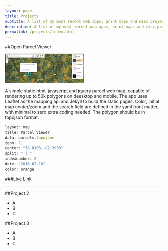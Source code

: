 ```yaml
---
layout: page
title: Projects
subtitle: A list of my most recent web apps, print maps and misc projects.
description: A list of my most recent web apps, print maps and misc projects hosted on getBounds by Malcolm Meyer.
permalink: /projects/index.html
---
```

##Open Parcel Viewer

<img src="/images/parcel-img.png" width="50%" alt-text="Open Parcel Viewer" />

A simple static html, javascript and jquery parcel web map, capable of rendering up to 50k polygons on deesktop and mobile. The app uses Leaflet as the mapping api and Jekyll to build the static pages. Color, initial map center/zoom and the search field are defined in the yaml front matter, with minimal to zero extra coding needed. The polygon should be in topojson format.

```javascript
layout: map
title: Parcel Viewer
data: parcels.topojson
zoom: 11
center: "38.8103,-82.3933"
split: " | "
indexnumber: 2
date: "2016-02-18"
color: orange
```

###[Live Link](https://ovrdc.github.io/parcel-viewer)

***

##Project 2
 - A
 - B
 - C

##Project 3
 - A
 - B
 - C

